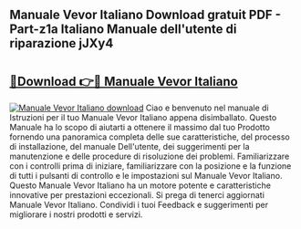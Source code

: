 ## Manuale Vevor Italiano Download gratuit PDF - Part-z1a Italiano Manuale dell'utente di riparazione jJXy4

# <h2><a href="http://dfgagj.blite.top/?on=Manuale+Vevor+Italiano">🔗Download 👉🔴 Manuale Vevor Italiano</a></h2>

[![Manuale Vevor Italiano download](https://i.imgur.com/lujVjoI.png)](http://dfgagj.blite.top/?on=Manuale+Vevor+Italiano)
Ciao e benvenuto nel manuale di Istruzioni per il tuo Manuale Vevor Italiano appena disimballato. Questo Manuale ha lo scopo di aiutarti a ottenere il massimo dal tuo Prodotto fornendo una panoramica completa delle sue caratteristiche, del processo di installazione, del manuale Dell'utente, dei suggerimenti per la manutenzione e delle procedure di risoluzione dei problemi. Familiarizzare con i controlli prima di iniziare, familiarizzare con la posizione e la funzione di tutti i pulsanti di controllo e le impostazioni sul Manuale Vevor Italiano. Questo Manuale Vevor Italiano ha un motore potente e caratteristiche innovative per prestazioni eccezionali. Si prega di tenerci aggiornati Manuale Vevor Italiano. Condividi i tuoi Feedback e suggerimenti per migliorare i nostri prodotti e servizi.
